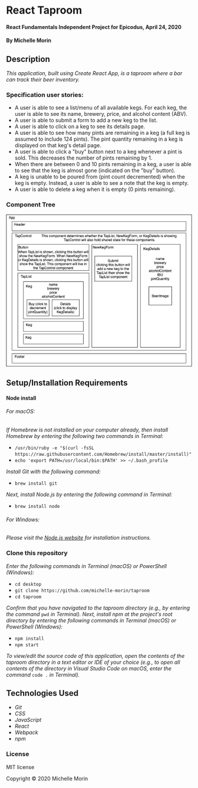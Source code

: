 # React Taproom

#### React Fundamentals Independent Project for Epicodus, April 24, 2020

#### By Michelle Morin

## Description

_This application, built using Create React App, is a taproom where a bar can track their beer inventory._

### Specification user stories:

* A user is able to see a list/menu of all available kegs. For each keg, the user is able to see its name, brewery, price, and alcohol content (ABV).
* A user is able to submit a form to add a new keg to the list.
* A user is able to click on a keg to see its details page.
* A user is able to see how many pints are remaining in a keg (a full keg is assumed to include 124 pints). The pint quantity remaining in a keg is displayed on that keg's detail page.
* A user is able to click a "buy" button next to a keg whenever a pint is sold. This decreases the number of pints remaining by 1.
* When there are between 0 and 10 pints remaining in a keg, a user is able to see that the keg is almost gone (indicated on the "buy" button).
* A keg is unable to be poured from (pint count decremented) when the keg is empty. Instead, a user is able to see a note that the keg is empty.
* A user is able to delete a keg when it is empty (0 pints remaining).

### Component Tree
![component tree](/ComponentTree.jpg)

## Setup/Installation Requirements

#### Node install

###### For macOS:
_If Homebrew is not installed on your computer already, then install Homebrew by entering the following two commands in Terminal:_
* ``/usr/bin/ruby -e "$(curl -fsSL https://raw.githubusercontent.com/Homebrew/install/master/install)"``
* ``echo 'export PATH=/usr/local/bin:$PATH' >> ~/.bash_profile``

_Install Git with the following command:_
* ``brew install git``

_Next, install Node.js by entering the following command in Terminal:_
* ``brew install node``

###### For Windows:
_Please visit the [Node.js website](https://nodejs.org/en/download/) for installation instructions._

### Clone this repository

_Enter the following commands in Terminal (macOS) or PowerShell (Windows):_
* ``cd desktop``
* ``git clone https://github.com/michelle-morin/taproom``
* ``cd taproom``

_Confirm that you have navigated to the taproom directory (e.g., by entering the command_ ``pwd`` _in Terminal)._
_Next, install npm at the project's root directory by entering the following commands in Terminal (macOS) or PowerShell (Windows):_
* ``npm install``
* ``npm start``

_To view/edit the source code of this application, open the contents of the taproom directory in a text editor or IDE of your choice (e.g., to open all contents of the directory in Visual Studio Code on macOS, enter the command_ ``code .`` _in Terminal)._

## Technologies Used
* _Git_
* _CSS_
* _JavaScript_
* _React_
* _Webpack_
* _npm_

### License

MIT license

Copyright &copy; 2020 Michelle Morin
